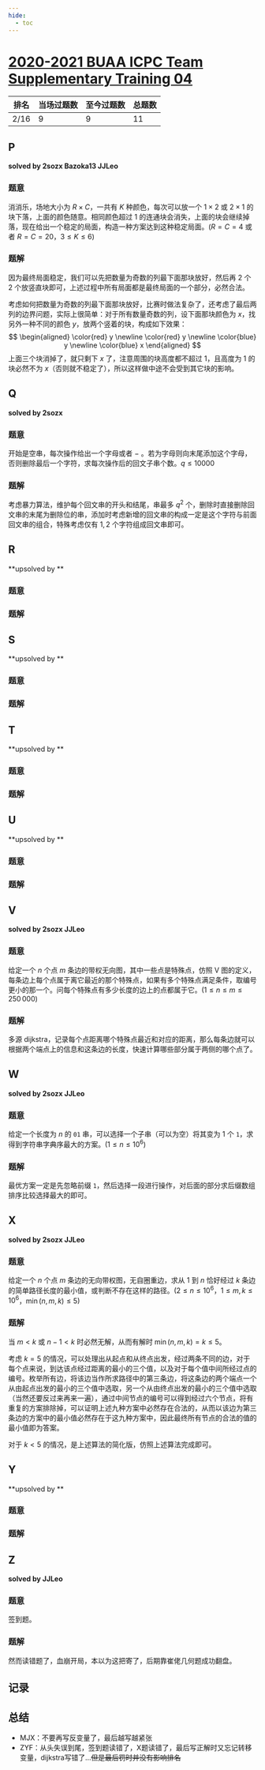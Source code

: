 ```yaml
---
hide:
  - toc
---
```


# [2020-2021 BUAA ICPC Team Supplementary Training 04](https://codeforces.com/group/azDPdoF24f/contest/296476)

| 排名 | 当场过题数 | 至今过题数 | 总题数 |
| ---- | ---------- | ---------- | ------ |
| 2/16 | 9          | 9          | 11     |

## **P**

**solved by 2sozx Bazoka13 JJLeo**

### 题意

消消乐，场地大小为 $R \times C$，一共有 $K$ 种颜色，每次可以放一个 $1 \times 2$ 或 $2 \times 1$ 的块下落，上面的颜色随意。相同颜色超过 $1$ 的连通块会消失，上面的块会继续掉落，现在给出一个稳定的局面，构造一种方案达到这种稳定局面。($R=C=4$ 或者 $R=C=20$，$3 \le K \le 6$)

### 题解

因为最终局面稳定，我们可以先把数量为奇数的列最下面那块放好，然后再 2 个 2 个放竖直块即可，上述过程中所有局面都是最终局面的一个部分，必然合法。

考虑如何把数量为奇数的列最下面那块放好，比赛时做法复杂了，还考虑了最后两列的边界问题，实际上很简单：对于所有数量奇数的列，设下面那块颜色为 $x$，找另外一种不同的颜色 $y$，放两个竖着的块，构成如下效果：
$$
\begin{aligned}
\color{red} y \newline
\color{red} y \newline
\color{blue} y \newline
\color{blue} x 
\end{aligned}
$$
上面三个块消掉了，就只剩下 $x$ 了，注意周围的块高度都不超过 $1$，且高度为 $1$ 的块必然不为 $x$（否则就不稳定了），所以这样做中途不会受到其它块的影响。

## **Q**

**solved by 2sozx**

### 题意

开始是空串，每次操作给出一个字母或者 $-$ 。若为字母则向末尾添加这个字母，否则删除最后一个字符，求每次操作后的回文子串个数。$q\le10000$

### 题解

考虑暴力算法，维护每个回文串的开头和结尾，串最多 $q^2$ 个，删除时直接删除回文串的末尾为删除位的串，添加时考虑新增的回文串的构成一定是这个字符与前面回文串的组合，特殊考虑仅有 $1,2$ 个字符组成回文串即可。

## **R**

**upsolved by **

### 题意



### 题解



## **S**

**upsolved by **

### 题意



### 题解



## **T**

**upsolved by **

### 题意



### 题解



## **U**

**upsolved by **

### 题意



### 题解



## **V**

**solved by 2sozx JJLeo**

### 题意

给定一个 $n$ 个点 $m$ 条边的带权无向图，其中一些点是特殊点，仿照 V 图的定义，每条边上每个点属于离它最近的那个特殊点，如果有多个特殊点满足条件，取编号更小的那一个。问每个特殊点有多少长度的边上的点都属于它。($1 \le n \le m \le 250\,000$)

### 题解

多源 dijkstra，记录每个点距离哪个特殊点最近和对应的距离，那么每条边就可以根据两个端点上的信息和这条边的长度，快速计算哪些部分属于两侧的哪个点了。

## **W**

**solved by 2sozx JJLeo**

### 题意

给定一个长度为 $n$ 的 $\texttt{01}$ 串，可以选择一个子串（可以为空）将其变为 1 个 $\texttt{1}$，求得到字符串字典序最大的方案。($1 \le n \le 10^6$)

### 题解

最优方案一定是先忽略前缀 $\texttt{1}$，然后选择一段进行操作，对后面的部分求后缀数组排序比较选择最大的即可。

## **X**

**solved by 2sozx JJLeo**

### 题意

给定一个 $n$ 个点 $m$ 条边的无向带权图，无自圈重边，求从 $1$ 到 $n$ 恰好经过 $k$ 条边的简单路径长度的最小值，或判断不存在这样的路径。($2 \le n \le 10^6$，$1 \le m,k \le 10^6$，$\min(n,m,k) \le 5$)

### 题解

当 $m < k$ 或 $n - 1 < k$ 时必然无解，从而有解时 $\min(n,m,k) = k \le 5$。

考虑 $k=5$ 的情况，可以处理出从起点和从终点出发，经过两条不同的边，对于每个点来说，到达该点经过距离的最小的三个值，以及对于每个值中间所经过点的编号。枚举所有边，将该边当作所求路径中的第三条边，将这条边的两个端点一个从由起点出发的最小的三个值中选取，另一个从由终点出发的最小的三个值中选取（当然还要反过来再来一遍），通过中间节点的编号可以得到经过六个节点，将有重复的方案排除掉，可以证明上述九种方案中必然存在合法的，从而以该边为第三条边的方案中的最小值必然存在于这九种方案中，因此最终所有节点的合法的值的最小值即为答案。

对于 $k<5$ 的情况，是上述算法的简化版，仿照上述算法完成即可。

## **Y**

**upsolved by **

### 题意



### 题解



## **Z**

**solved by JJLeo**

### 题意

签到题。

### 题解

然而读错题了，血崩开局，本以为这把寄了，后期靠崔佬几何题成功翻盘。

## **记录**



## **总结**

  * MJX：不要再写反变量了，最后越写越紧张
  * ZYF：从头失误到尾，签到题读错了，X题读错了，最后写正解时又忘记转移变量，dijkstra写错了...<del>但是最后罚时并没有影响排名</del>